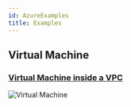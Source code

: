 ```yaml
---
id: AzureExamples
title: Examples
---
```


## Virtual Machine

### [Virtual Machine inside a VPC](https://github.com/grucloud/grucloud/tree/main/examples/azure)

![Virtual Machine](https://raw.githubusercontent.com/grucloud/grucloud/main/examples/azure/diagram-target.svg)

